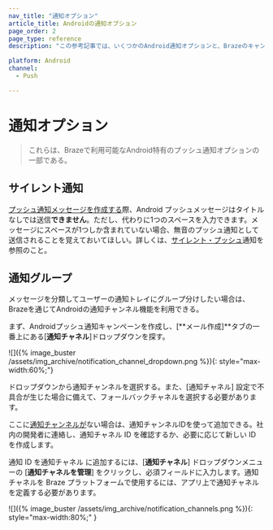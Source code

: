 ```yaml
---
nav_title: "通知オプション"
article_title: Androidの通知オプション
page_order: 2
page_type: reference
description: "この参考記事では、いくつかのAndroid通知オプションと、Brazeのキャンペーンでそれらを最適に使用する方法について説明する。"

platform: Android
channel:
  - Push

---
```


# 通知オプション

> これらは、Brazeで利用可能なAndroid特有のプッシュ通知オプションの一部である。

## サイレント通知

[プッシュ通知メッセージを作成する]({{site.baseurl}}/user_guide/message_building_by_channel/push/creating_a_push_message/?tab=android#step-4-compose-your-push-message)際、Android プッシュメッセージはタイトルなしでは送信**できません**。ただし、代わりに1つのスペースを入力できます。メッセージにスペースが1つしか含まれていない場合、無音のプッシュ通知として送信されることを覚えておいてほしい。詳しくは、[サイレント・プッシュ]({{site.baseurl}}/developer_guide/push_notifications/silent/?sdktab=android)通知を参照のこと。

## 通知グループ

メッセージを分類してユーザーの通知トレイにグループ分けしたい場合は、Brazeを通じてAndroidの通知チャンネル機能を利用できる。

まず、Androidプッシュ通知キャンペーンを作成し、[**メール作成]**タブの一番上にある[**通知チャネル**]ドロップダウンを探す。

\![]({% image_buster /assets/img_archive/notification_channel_dropdown.png %}){: style="max-width:60%;"}

ドロップダウンから通知チャンネルを選択する。また、[通知チャネル] 設定で不具合が生じた場合に備えて、フォールバックチャネルを選択する必要があります。

ここに[通知チャンネルが]({{site.baseurl}}/user_guide/message_building_by_channel/push/android/notification_channels/)ない場合は、通知チャンネルIDを使って追加できる。社内の開発者に連絡し、通知チャネル ID を確認するか、必要に応じて新しい ID を作成します。 

通知 ID を通知チャネル に追加するには、[**通知チャネル**] ドロップダウンメニューの [**通知チャネルを管理**] をクリックし、必須フィールドに入力します。通知チャネルを Braze プラットフォームで使用するには、アプリ上で通知チャネルを定義する必要があります。

\![]({% image_buster /assets/img_archive/notification_channels.png %}){: style="max-width:80%;" }


